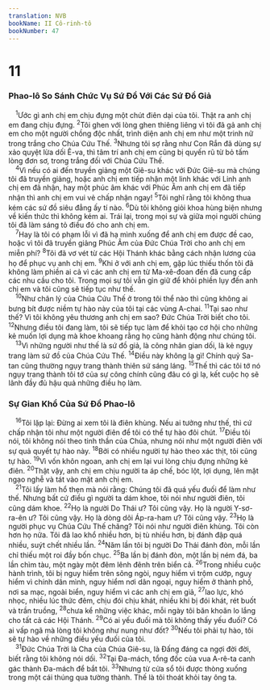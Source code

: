 ```yaml
---
translation: NVB
bookName: II Cô-rinh-tô 
bookNumber: 47
---
```


<div class="title"><h1>11</h1><h3>Phao-lô So Sánh Chức Vụ Sứ Đồ Với Các Sứ Đồ Giả </h3></div>
<span class="verse 2co_11_1"> <sup>1</sup>Ước gì anh chị em chịu đựng một chút điên dại của tôi. Thật ra anh chị em đang chịu đựng. </span>
<span class="verse 2co_11_2"><sup>2</sup>Tôi ghen với lòng ghen thiêng liêng vì tôi đã gả anh chị em cho một người chồng độc nhất, trình diện anh chị em như một trinh nữ trong trắng cho Chúa Cứu Thế. </span>
<span class="verse 2co_11_3"><sup>3</sup>Nhưng tôi sợ rằng như Con Rắn đã dùng sự xảo quyệt lừa dối Ê-va, thì tâm trí anh chị em cũng bị quyến rũ từ bỏ tấm lòng đơn sơ, trong trắng đối với Chúa Cứu Thế. <br/></span>
<span class="verse 2co_11_4"> <sup>4</sup>Vì nếu có ai đến truyền giảng một Giê-su khác với Đức Giê-su mà chúng tôi đã truyền giảng, hoặc anh chị em tiếp nhận một linh khác với Linh anh chị em đã nhận, hay một phúc âm khác với Phúc Âm anh chị em đã tiếp nhận thì anh chị em vui vẻ chấp nhận ngay! </span>
<span class="verse 2co_11_5"><sup>5</sup>Tôi nghĩ rằng tôi không thua kém các sứ đồ siêu đẳng ấy tí nào. </span>
<span class="verse 2co_11_6"><sup>6</sup>Dù tôi không giỏi khoa hùng biện nhưng về kiến thức thì không kém ai. Trái lại, trong mọi sự và giữa mọi người chúng tôi đã làm sáng tỏ điều đó cho anh chị em. <br/></span>
<span class="verse 2co_11_7"> <sup>7</sup>Hay là tôi có phạm lỗi vì đã hạ mình xuống để anh chị em được đề cao, hoặc vì tôi đã truyền giảng Phúc Âm của Đức Chúa Trời cho anh chị em miễn phí? </span>
<span class="verse 2co_11_8"><sup>8</sup>Tôi đã vơ vét từ các Hội Thánh khác bằng cách nhận lương của họ để phục vụ anh chị em. </span>
<span class="verse 2co_11_9"><sup>9</sup>Khi ở với anh chị em, gặp lúc thiếu thốn tôi đã không làm phiền ai cả vì các anh chị em từ Ma-xê-đoan đến đã cung cấp các nhu cầu cho tôi. Trong mọi sự tôi vẫn gìn giữ để khỏi phiền lụy đến anh chị em và tôi cũng sẽ tiếp tục như thế. <br/></span>
<span class="verse 2co_11_10"> <sup>10</sup>Như chân lý của Chúa Cứu Thế ở trong tôi thể nào thì cũng không ai bưng bít được niềm tự hào này của tôi tại các vùng A-chai. </span>
<span class="verse 2co_11_11"><sup>11</sup>Tại sao như thế? Vì tôi không yêu thương anh chị em sao? Đức Chúa Trời biết cho tôi. </span>
<span class="verse 2co_11_12"><sup>12</sup>Nhưng điều tôi đang làm, tôi sẽ tiếp tục làm để khỏi tạo cơ hội cho những kẻ muốn lợi dụng mà khoe khoang rằng họ cũng hành động như chúng tôi. <br/></span>
<span class="verse 2co_11_13"> <sup>13</sup>Vì những người như thế là sứ đồ giả, là công nhân gian dối, là kẻ ngụy trang làm sứ đồ của Chúa Cứu Thế. </span>
<span class="verse 2co_11_14"><sup>14</sup>Điều này không lạ gì! Chính quỷ Sa-tan cũng thường ngụy trang thành thiên sứ sáng láng. </span>
<span class="verse 2co_11_15"><sup>15</sup>Thế thì các tôi tớ nó ngụy trang thành tôi tớ của sự công chính cũng đâu có gì lạ, kết cuộc họ sẽ lãnh đầy đủ hậu quả những điều họ làm. <br/></span>
<div class="title"><h3>Sự Gian Khổ Của Sứ Đồ Phao-lô </h3></div>
<span class="verse 2co_11_16"> <sup>16</sup>Tôi lặp lại: Đừng ai xem tôi là điên khùng. Nếu ai tưởng như thế, thì cứ chấp nhận tôi như một người điên để tôi có thể tự hào đôi chút. </span>
<span class="verse 2co_11_17"><sup>17</sup>Điều tôi nói, tôi không nói theo tinh thần của Chúa, nhưng nói như một người điên với sự quả quyết tự hào này. </span>
<span class="verse 2co_11_18"><sup>18</sup>Bởi có nhiều người tự hào theo xác thịt, tôi cũng tự hào. </span>
<span class="verse 2co_11_19"><sup>19</sup>Vì vốn khôn ngoan, anh chị em lại vui lòng chịu đựng những kẻ điên. </span>
<span class="verse 2co_11_20"><sup>20</sup>Thật vậy, anh chị em chịu người ta áp chế, bóc lột, lợi dụng, lên mặt ngạo nghễ và tát vào mặt anh chị em. <br/></span>
<span class="verse 2co_11_21"> <sup>21</sup>Tôi lấy làm hổ thẹn mà nói rằng: Chúng tôi đã quá yếu đuối để làm như thế. Nhưng bất cứ điều gì người ta dám khoe, tôi nói như người điên, tôi cũng dám khoe. </span>
<span class="verse 2co_11_22"><sup>22</sup>Họ là người Do Thái ư? Tôi cũng vậy. Họ là người Y-sơ-ra-ên ư? Tôi cũng vậy. Họ là dòng dõi Áp-ra-ham ư? Tôi cũng vậy. </span>
<span class="verse 2co_11_23"><sup>23</sup>Họ là người phục vụ Chúa Cứu Thế chăng? Tôi nói như người điên khùng. Tôi còn hơn họ nữa. Tôi đã lao khổ nhiều hơn, bị tù nhiều hơn, bị đánh đập quá nhiều, suýt chết nhiều lần. </span>
<span class="verse 2co_11_24"><sup>24</sup>Năm lần tôi bị người Do Thái đánh đòn, mỗi lần chỉ thiếu một roi đầy bốn chục. </span>
<span class="verse 2co_11_25"><sup>25</sup>Ba lần bị đánh đòn, một lần bị ném đá, ba lần chìm tàu, một ngày một đêm lênh đênh trên biển cả. </span>
<span class="verse 2co_11_26"><sup>26</sup>Trong nhiều cuộc hành trình, tôi bị nguy hiểm trên sông ngòi, nguy hiểm vì trộm cướp, nguy hiểm vì chính dân mình, nguy hiểm nơi dân ngoại, nguy hiểm ở thành phố, nơi sa mạc, ngoài biển, nguy hiểm vì các anh chị em giả, </span>
<span class="verse 2co_11_27"><sup>27</sup>lao lực, khó nhọc, nhiều lúc thức đêm, chịu đói chịu khát, nhiều khi bị đói khát, rét buốt và trần truồng, </span>
<span class="verse 2co_11_28"><sup>28</sup>chưa kể những việc khác, mỗi ngày tôi băn khoăn lo lắng cho tất cả các Hội Thánh. </span>
<span class="verse 2co_11_29"><sup>29</sup>Có ai yếu đuối mà tôi không thấy yếu đuối? Có ai vấp ngã mà lòng tôi không như nung như đốt? </span>
<span class="verse 2co_11_30"><sup>30</sup>Nếu tôi phải tự hào, tôi sẽ tự hào về những điều yếu đuối của tôi. <br/></span>
<span class="verse 2co_11_31"> <sup>31</sup>Đức Chúa Trời là Cha của Chúa Giê-su, là Đấng đáng ca ngợi đời đời, biết rằng tôi không nói dối. </span>
<span class="verse 2co_11_32"><sup>32</sup>Tại Đa-mách, tổng đốc của vua A-rê-ta canh gác thành Đa-mách để bắt tôi. </span>
<span class="verse 2co_11_33"><sup>33</sup>Nhưng từ cửa sổ tôi được thòng xuống trong một cái thúng qua tường thành. Thế là tôi thoát khỏi tay ông ta. <br/></span>
